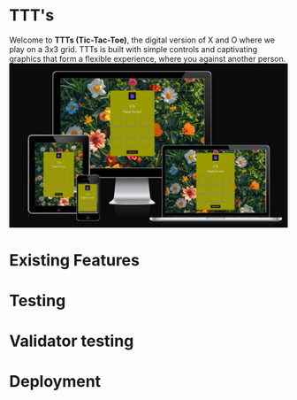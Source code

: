 # TTT's
Welcome to **TTTs (Tic-Tac-Toe)**, the digital version of X and O where we play on a 3x3 grid. TTTs is built with simple controls and captivating graphics that form a flexible experience, where you against another person.
![TTT](image.png)
 
# Existing Features
# Testing 
# Validator testing 
# Deployment
